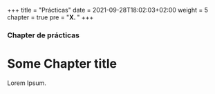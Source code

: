 +++
title = "Prácticas"
date = 2021-09-28T18:02:03+02:00
weight = 5
chapter = true
pre = "<b>X. </b>"
+++

### Chapter de prácticas

# Some Chapter title

Lorem Ipsum.